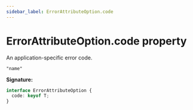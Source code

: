 ```yaml
---
sidebar_label: ErrorAttributeOption.code
---
```


# ErrorAttributeOption.code property

An application-specific error code.

`"name"`

**Signature:**

```typescript
interface ErrorAttributeOption {
  code: keyof T;
}
```

